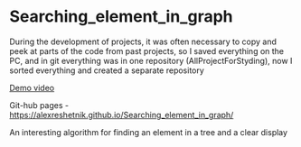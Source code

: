 # Searching_element_in_graph
 
During the development of projects, it was often necessary to copy and peek at parts of the code from past projects, so
I saved everything on the PC, and in git everything was in one repository (AllProjectForStyding), now
I sorted everything and created a separate repository

<a href=" https://alexreshetnik.github.io/Searching_element_in_graph/lookme.mp4" target="_blank">Demo video</a>

Git-hub pages -  https://alexreshetnik.github.io/Searching_element_in_graph/

An interesting algorithm for finding an element in a tree and a clear display

